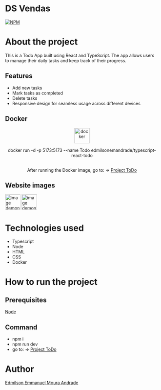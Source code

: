 # DS Vendas
[![NPM](https://img.shields.io/npm/l/react)](https://github.com/EdmilsonEMAndrade/projeto-sds3/blob/master/LICENSE) 

# About the project

This is a Todo App built using React and TypeScript. The app allows users to manage their daily tasks and keep track of their progress.

## Features

- Add new tasks
- Mark tasks as completed
- Delete tasks
- Responsive design for seamless usage across different devices

## Docker
<div align='center'>
<img src="../src/assets/docker.png"  height="50" alt="docker"/> 
  <br/>
  <p>docker run -d -p 5173:5173 --name Todo edmilsonemandrade/typescript-react-todo</p>
  <br/>
  After running the Docker image, go to: => <a href="http://localhost:5173/" target="_blank">Project ToDo</a>
</div>

## Website images

<img src="../src/assets/screen_no_tasks.png"  height="50" alt="image demonstrating the page without tasks"/>
<img src="../src/assets/screen_with_tasks.png"  height="50" alt="image demonstrating the page with tasks"/>

# Technologies used
- Typescript
- Node
- HTML
- CSS
- Docker

# How to run the project

## Prerequisites
<a href="https://nodejs.org/en" target="_blank">Node</a>

## Command
- npm i
- npm run dev
- go to: => <a href="http://localhost:5173/" target="_blank">Project ToDo</a>

# Author
<a href="https://www.linkedin.com/in/eemandrade/" target="_blank">Edmilson Emmanuel Moura Andrade</a>
